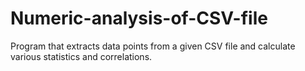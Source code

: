 # Numeric-analysis-of-CSV-file
Program that extracts data points from a given CSV file and calculate various statistics and correlations.
